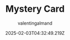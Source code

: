 ---
title: "Mystery Card"
author: "valentingalmand"
date: "2025-02-03T04:32:49.219Z"
draft: false
type: "post"
layout: "single"
categories: [""]
tags: [""]
source: "X"
source_link: "https://x.com/valentingalmand/status/1778057559808606379"
media: "/uploads/x.com_GKztgSVWIAAdcgW.jpg"
media_type: "image"

social:
  commentary: ""
  scheduledFor: null
  status: "draft"
---